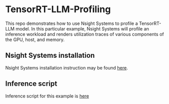 # TensorRT-LLM-Profiling
This repo demonstrates how to use Nsight Systems to profile a TensorRT-LLM model. In this particular example, Nsight Systems will profile an inference workload and renders utilization traces of various components of the GPU, host, and memory.

## Nsight Systems installation
Nsight Systems installation instruction may be found [here](https://docs.nvidia.com/nsight-systems/InstallationGuide/index.html).

## Inference script
Inference script for this example is [here](./speculative-decoding.py)
